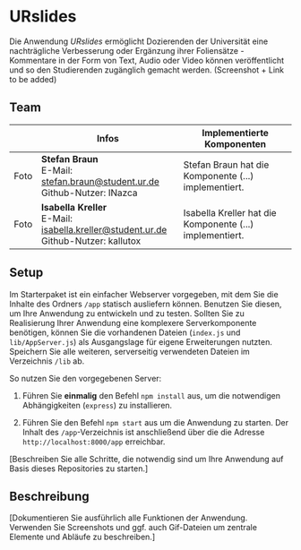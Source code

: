 # URslides

Die Anwendung *URslides* ermöglicht Dozierenden der Universität eine nachträgliche Verbesserung oder Ergänzung ihrer Foliensätze - Kommentare in der Form von Text, Audio oder Video können veröffentlicht und so den Studierenden zugänglich gemacht werden. 
(Screenshot + Link to be added)

## Team

| | Infos | Implementierte Komponenten
|-|-|-|
Foto | **Stefan Braun**<br />E-Mail: stefan.braun@student.ur.de<br />Github-Nutzer: INazca | Stefan Braun hat die Komponente (...) implementiert. |
Foto| **Isabella Kreller**<br />E-Mail: isabella.kreller@student.ur.de<br />Github-Nutzer: kallutox | Isabella Kreller hat die Komponente (...) implementiert. |


## Setup

Im Starterpaket ist ein einfacher Webserver vorgegeben, mit dem Sie die Inhalte des Ordners `/app` statisch ausliefern können. Benutzen Sie diesen, um Ihre Anwendung zu entwickeln und zu testen. Sollten Sie zu Realisierung Ihrer Anwendung eine komplexere Serverkomponente benötigen, können Sie die vorhandenen Dateien (`index.js` und `lib/AppServer.js`) als Ausgangslage für eigene Erweiterungen nutzten. Speichern Sie alle weiteren, serverseitig verwendeten Dateien im Verzeichnis `/lib` ab.

So nutzen Sie den vorgegebenen Server:

1. Führen Sie **einmalig** den Befehl `npm install` aus, um die notwendigen Abhängigkeiten (`express`) zu installieren.

2. Führen Sie den Befehl `npm start` aus um die Anwendung zu starten. Der Inhalt des `/app`-Verzeichnis ist anschließend über die die Adresse `http://localhost:8000/app` erreichbar.

[Beschreiben Sie alle Schritte, die notwendig sind um Ihre Anwendung auf Basis dieses Repositories zu starten.]

## Beschreibung

[Dokumentieren Sie ausführlich alle Funktionen der Anwendung. Verwenden Sie Screenshots und ggf. auch Gif-Dateien um zentrale Elemente und Abläufe zu beschreiben.]
